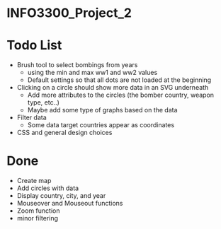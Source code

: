 # INFO3300_Project_2

# Todo List

* Brush tool to select bombings from years
  * using the min and max ww1 and ww2 values
  * Default settings so that all dots are not loaded at the beginning
* Clicking on a circle should show more data in an SVG underneath
  * Add more attributes to the circles (the bomber country, weapon type, etc..)
  * Maybe add some type of graphs based on the data
* Filter data
  * Some data target countries appear as coordinates
* CSS and general design choices




# Done

* Create map
* Add circles with data
* Display country, city, and year
* Mouseover and Mouseout functions
* Zoom function
* minor filtering
